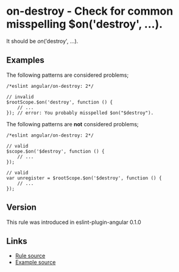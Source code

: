 <!-- WARNING: Generated documentation. Edit docs and examples in the rule and examples file ('rules/on-destroy.js', 'examples/on-destroy.js'). -->

# on-destroy - Check for common misspelling $on('destroy', ...).

It should be $on('$destroy', ...).

## Examples

The following patterns are considered problems;

    /*eslint angular/on-destroy: 2*/

    // invalid
    $rootScope.$on('destroy', function () {
        // ...
    }); // error: You probably misspelled $on("$destroy").

The following patterns are **not** considered problems;

    /*eslint angular/on-destroy: 2*/

    // valid
    $scope.$on('$destroy', function () {
        // ...
    });

    // valid
    var unregister = $rootScope.$on('$destroy', function () {
        // ...
    });

## Version

This rule was introduced in eslint-plugin-angular 0.1.0

## Links

* [Rule source](../rules/on-destroy.js)
* [Example source](../examples/on-destroy.js)
